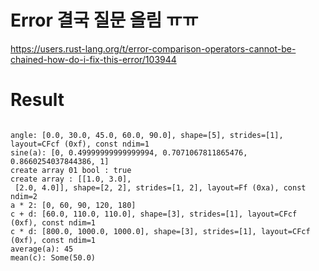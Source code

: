 # Error 결국 질문 올림 ㅠㅠ

https://users.rust-lang.org/t/error-comparison-operators-cannot-be-chained-how-do-i-fix-this-error/103944

# Result


```

angle: [0.0, 30.0, 45.0, 60.0, 90.0], shape=[5], strides=[1], layout=CFcf (0xf), const ndim=1
sine(a): [0, 0.49999999999999994, 0.7071067811865476, 0.8660254037844386, 1]
create array 01 bool : true
create array : [[1.0, 3.0],
 [2.0, 4.0]], shape=[2, 2], strides=[1, 2], layout=Ff (0xa), const ndim=2
a * 2: [0, 60, 90, 120, 180]
c + d: [60.0, 110.0, 110.0], shape=[3], strides=[1], layout=CFcf (0xf), const ndim=1
c * d: [800.0, 1000.0, 1000.0], shape=[3], strides=[1], layout=CFcf (0xf), const ndim=1
average(a): 45
mean(c): Some(50.0)
```
